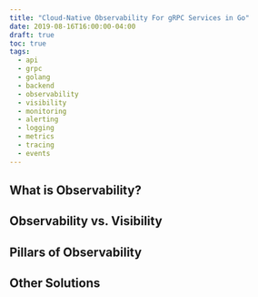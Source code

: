 ```yaml
---
title: "Cloud-Native Observability For gRPC Services in Go"
date: 2019-08-16T16:00:00-04:00
draft: true
toc: true
tags: 
  - api
  - grpc
  - golang
  - backend
  - observability
  - visibility
  - monitoring
  - alerting
  - logging
  - metrics
  - tracing
  - events
---
```


## What is Observability?

## Observability vs. Visibility

## Pillars of Observability

## Other Solutions
